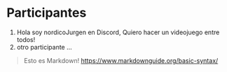 # Participantes

1. Hola soy nordicoJurgen en Discord, Quiero hacer un videojuego entre todos!
2. otro participante ...

> Esto es Markdown! https://www.markdownguide.org/basic-syntax/


